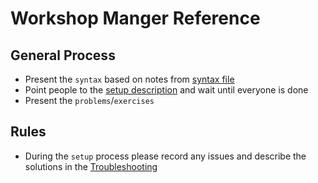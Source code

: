 # Workshop Manger Reference

## General Process

- Present the `syntax` based on notes from [syntax file](Syntax.md)
- Point people to the [setup description](Setup.md) and wait until everyone is done
- Present the `problems`/`exercises`

## Rules

- During the `setup` process please record any issues and describe the solutions in the [Troubleshooting](Setup.md#Troubleshooting)